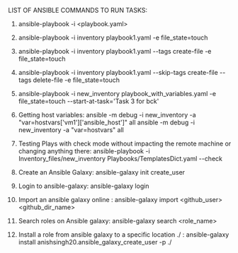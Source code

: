 LIST OF ANSIBLE COMMANDS TO RUN TASKS:


1) ansible-playbook -i <inventory> <playbook.yaml> <options>

2) ansible-playbook -i inventory playbook1.yaml -e file_state=touch

3) ansible-playbook -i inventory playbook1.yaml --tags create-file -e file_state=touch

4) ansible-playbook -i inventory playbook1.yaml --skip-tags create-file --tags delete-file  -e file_state=touch

5) ansible-playbook -i new_inventory playbook_with_variables.yaml -e file_state=touch --start-at-task='Task 3 for bck'

6) Getting host variables: ansible -m debug -i new_inventory -a "var=hostvars['vm1']['ansible_host']" all
ansible -m debug -i new_inventory -a "var=hostvars" all
 

 7) Testing Plays with check mode without impacting the remote machine or changing anything there: ansible-playbook -i Inventory_files/new_inventory Playbooks/TemplatesDict.yaml --check


 8) Create an Ansible Galaxy: ansible-galaxy init create_user

 9) Login to ansible-galaxy: ansible-galaxy login

 10) Import an ansible galaxy online : ansible-galaxy import <github_user> <github_dir_name>

 11) Search roles on Ansible galaxy: ansible-galaxy search <role_name>

 12) Install a role from ansible galaxy to a specific location ./ : ansible-galaxy install anishsingh20.ansible_galaxy_create_user -p ./